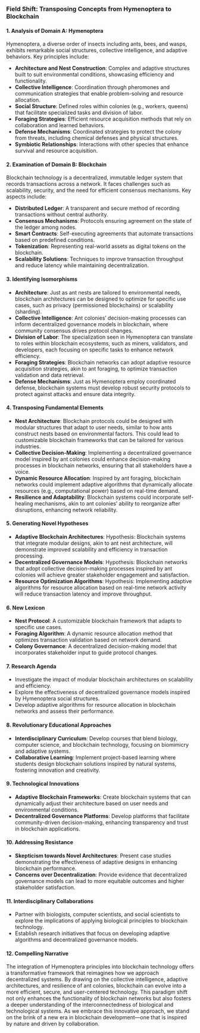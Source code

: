 ### Field Shift: Transposing Concepts from Hymenoptera to Blockchain

#### 1. Analysis of Domain A: Hymenoptera
Hymenoptera, a diverse order of insects including ants, bees, and wasps, exhibits remarkable social structures, collective intelligence, and adaptive behaviors. Key principles include:

- **Architecture and Nest Construction**: Complex and adaptive structures built to suit environmental conditions, showcasing efficiency and functionality.
- **Collective Intelligence**: Coordination through pheromones and communication strategies that enable problem-solving and resource allocation.
- **Social Structure**: Defined roles within colonies (e.g., workers, queens) that facilitate specialized tasks and division of labor.
- **Foraging Strategies**: Efficient resource acquisition methods that rely on collaboration and learned behaviors.
- **Defense Mechanisms**: Coordinated strategies to protect the colony from threats, including chemical defenses and physical structures.
- **Symbiotic Relationships**: Interactions with other species that enhance survival and resource acquisition.

#### 2. Examination of Domain B: Blockchain
Blockchain technology is a decentralized, immutable ledger system that records transactions across a network. It faces challenges such as scalability, security, and the need for efficient consensus mechanisms. Key aspects include:

- **Distributed Ledger**: A transparent and secure method of recording transactions without central authority.
- **Consensus Mechanisms**: Protocols ensuring agreement on the state of the ledger among nodes.
- **Smart Contracts**: Self-executing agreements that automate transactions based on predefined conditions.
- **Tokenization**: Representing real-world assets as digital tokens on the blockchain.
- **Scalability Solutions**: Techniques to improve transaction throughput and reduce latency while maintaining decentralization.

#### 3. Identifying Isomorphisms
- **Architecture**: Just as ant nests are tailored to environmental needs, blockchain architectures can be designed to optimize for specific use cases, such as privacy (permissioned blockchains) or scalability (sharding).
- **Collective Intelligence**: Ant colonies’ decision-making processes can inform decentralized governance models in blockchain, where community consensus drives protocol changes.
- **Division of Labor**: The specialization seen in Hymenoptera can translate to roles within blockchain ecosystems, such as miners, validators, and developers, each focusing on specific tasks to enhance network efficiency.
- **Foraging Strategies**: Blockchain networks can adopt adaptive resource acquisition strategies, akin to ant foraging, to optimize transaction validation and data retrieval.
- **Defense Mechanisms**: Just as Hymenoptera employ coordinated defense, blockchain systems must develop robust security protocols to protect against attacks and ensure data integrity.

#### 4. Transposing Fundamental Elements
- **Nest Architecture**: Blockchain protocols could be designed with modular structures that adapt to user needs, similar to how ants construct nests based on environmental factors. This could lead to customizable blockchain frameworks that can be tailored for various industries.
- **Collective Decision-Making**: Implementing a decentralized governance model inspired by ant colonies could enhance decision-making processes in blockchain networks, ensuring that all stakeholders have a voice.
- **Dynamic Resource Allocation**: Inspired by ant foraging, blockchain networks could implement adaptive algorithms that dynamically allocate resources (e.g., computational power) based on real-time demand.
- **Resilience and Adaptability**: Blockchain systems could incorporate self-healing mechanisms, akin to ant colonies’ ability to reorganize after disruptions, enhancing network reliability.

#### 5. Generating Novel Hypotheses
- **Adaptive Blockchain Architectures**: Hypothesis: Blockchain systems that integrate modular designs, akin to ant nest architecture, will demonstrate improved scalability and efficiency in transaction processing.
- **Decentralized Governance Models**: Hypothesis: Blockchain networks that adopt collective decision-making processes inspired by ant colonies will achieve greater stakeholder engagement and satisfaction.
- **Resource Optimization Algorithms**: Hypothesis: Implementing adaptive algorithms for resource allocation based on real-time network activity will reduce transaction latency and improve throughput.

#### 6. New Lexicon
- **Nest Protocol**: A customizable blockchain framework that adapts to specific use cases.
- **Foraging Algorithm**: A dynamic resource allocation method that optimizes transaction validation based on network demand.
- **Colony Governance**: A decentralized decision-making model that incorporates stakeholder input to guide protocol changes.

#### 7. Research Agenda
- Investigate the impact of modular blockchain architectures on scalability and efficiency.
- Explore the effectiveness of decentralized governance models inspired by Hymenoptera social structures.
- Develop adaptive algorithms for resource allocation in blockchain networks and assess their performance.

#### 8. Revolutionary Educational Approaches
- **Interdisciplinary Curriculum**: Develop courses that blend biology, computer science, and blockchain technology, focusing on biomimicry and adaptive systems.
- **Collaborative Learning**: Implement project-based learning where students design blockchain solutions inspired by natural systems, fostering innovation and creativity.

#### 9. Technological Innovations
- **Adaptive Blockchain Frameworks**: Create blockchain systems that can dynamically adjust their architecture based on user needs and environmental conditions.
- **Decentralized Governance Platforms**: Develop platforms that facilitate community-driven decision-making, enhancing transparency and trust in blockchain applications.

#### 10. Addressing Resistance
- **Skepticism towards Novel Architectures**: Present case studies demonstrating the effectiveness of adaptive designs in enhancing blockchain performance.
- **Concerns over Decentralization**: Provide evidence that decentralized governance models can lead to more equitable outcomes and higher stakeholder satisfaction.

#### 11. Interdisciplinary Collaborations
- Partner with biologists, computer scientists, and social scientists to explore the implications of applying biological principles to blockchain technology.
- Establish research initiatives that focus on developing adaptive algorithms and decentralized governance models.

#### 12. Compelling Narrative
The integration of Hymenoptera principles into blockchain technology offers a transformative framework that reimagines how we approach decentralized systems. By drawing on the collective intelligence, adaptive architectures, and resilience of ant colonies, blockchain can evolve into a more efficient, secure, and user-centered technology. This paradigm shift not only enhances the functionality of blockchain networks but also fosters a deeper understanding of the interconnectedness of biological and technological systems. As we embrace this innovative approach, we stand on the brink of a new era in blockchain development—one that is inspired by nature and driven by collaboration.